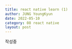 ```yaml
---
title: react native learn (1)
author: JUNG YoungKyun
date: 2022-05-10
category: 08 react native
layout: post
---
```


작성중
